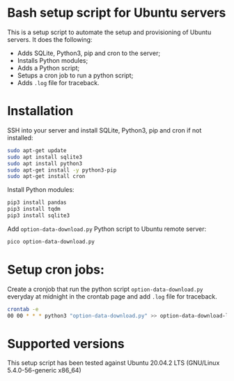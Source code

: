 # Bash setup script for Ubuntu servers

This is a setup script to automate the setup and provisioning of Ubuntu servers. It does the following:
* Adds SQLite, Python3, pip and cron to the server;
* Installs Python modules;
* Adds a Python script;
* Setups a cron job to run a python script;
* Adds `.log` file for traceback.

# Installation
SSH into your server and install SQLite, Python3, pip and cron if not installed:
```bash
sudo apt-get update
sudo apt install sqlite3
sudo apt install python3
sudo apt-get install -y python3-pip
sudo apt-get install cron
```

Install Python modules:
```bash
pip3 install pandas
pip3 install tqdm
pip3 install sqlite3
```

Add `option-data-download.py` Python script to Ubuntu remote server:
```bash
pico option-data-download.py
```

# Setup cron jobs:
Create a cronjob that run the python script `option-data-download.py` everyday at midnight in the crontab page and add `.log` file for traceback.
```bash
crontab -e
00 00 * * * python3 "option-data-download.py" >> option-data-download-log.log
```

# Supported versions
This setup script has been tested against Ubuntu 20.04.2 LTS (GNU/Linux 5.4.0-56-generic x86_64)
